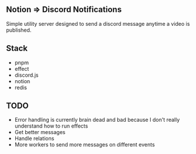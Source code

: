 ## Notion => Discord Notifications

Simple utility server designed to send a discord message anytime a video is published.

## Stack

- pnpm
- effect
- discord.js
- notion
- redis

## TODO

- Error handling is currently brain dead and bad because I don't really understand how to run effects
- Get better messages
- Handle relations
- More workers to send more messages on different events
